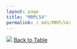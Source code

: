 ```yaml
---
layout: page
title: "MRPL54"
permalink: /_mds/MRPL54/
---
```


![](../../alns_9.28.22/aln_5HSAA067554_0.997.png?raw=true
)
[Back to Table](../../display)
